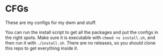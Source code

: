 # CFGs

These are my configs for my dwm and stuff.

You can run the install script to get all the packages and put the configs in the right spots. Make sure it is executable with ```chmod +x install.sh```, and then run it with ```./install.sh```.
There are no releases, so you should clone this repo to get everything inside it.
